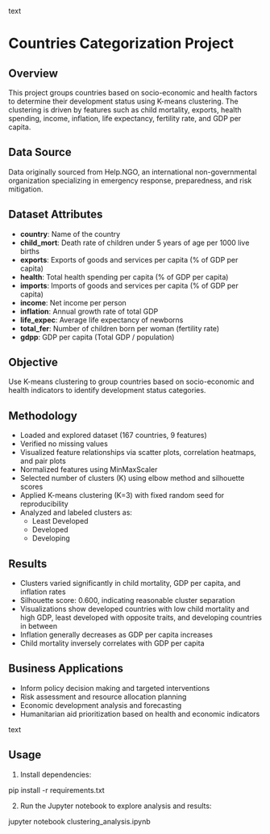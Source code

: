 text
# Countries Categorization Project

## Overview  
This project groups countries based on socio-economic and health factors to determine their development status using K-means clustering. The clustering is driven by features such as child mortality, exports, health spending, income, inflation, life expectancy, fertility rate, and GDP per capita.

## Data Source  
Data originally sourced from Help.NGO, an international non-governmental organization specializing in emergency response, preparedness, and risk mitigation.

## Dataset Attributes  
- **country**: Name of the country  
- **child_mort**: Death rate of children under 5 years of age per 1000 live births  
- **exports**: Exports of goods and services per capita (% of GDP per capita)  
- **health**: Total health spending per capita (% of GDP per capita)  
- **imports**: Imports of goods and services per capita (% of GDP per capita)  
- **income**: Net income per person  
- **inflation**: Annual growth rate of total GDP  
- **life_expec**: Average life expectancy of newborns  
- **total_fer**: Number of children born per woman (fertility rate)  
- **gdpp**: GDP per capita (Total GDP / population)

## Objective  
Use K-means clustering to group countries based on socio-economic and health indicators to identify development status categories.

## Methodology  
- Loaded and explored dataset (167 countries, 9 features)  
- Verified no missing values  
- Visualized feature relationships via scatter plots, correlation heatmaps, and pair plots  
- Normalized features using MinMaxScaler  
- Selected number of clusters (K) using elbow method and silhouette scores  
- Applied K-means clustering (K=3) with fixed random seed for reproducibility  
- Analyzed and labeled clusters as:  
  - Least Developed  
  - Developed  
  - Developing

## Results  
- Clusters varied significantly in child mortality, GDP per capita, and inflation rates  
- Silhouette score: 0.600, indicating reasonable cluster separation  
- Visualizations show developed countries with low child mortality and high GDP, least developed with opposite traits, and developing countries in between  
- Inflation generally decreases as GDP per capita increases  
- Child mortality inversely correlates with GDP per capita

## Business Applications  
- Inform policy decision making and targeted interventions  
- Risk assessment and resource allocation planning  
- Economic development analysis and forecasting  
- Humanitarian aid prioritization based on health and economic indicators

text

## Usage  
1. Install dependencies:  

pip install -r requirements.txt

2. Run the Jupyter notebook to explore analysis and results:  

jupyter notebook clustering_analysis.ipynb
